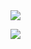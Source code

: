 <a href="https://github-readme-stats.vercel.app/api?username=JinchengHeRyan&count_private=true&show_icons=true&theme=aura_dark">
  <img align="center" src="https://github-readme-stats.vercel.app/api?username=JinchengHeRyan&count_private=true&show_icons=true&theme=aura_dark" />
</a>

![](https://komarev.com/ghpvc/?username=JinchengHeRyan&style=flat)